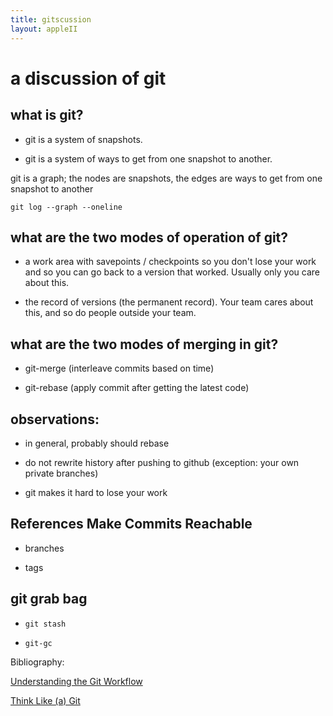 ```yaml
---
title: gitscussion
layout: appleII
---
```

a discussion of git
===================

what is git?
------------

- git is a system of snapshots.

- git is a system of ways to get from one snapshot to another.

git is a graph; the nodes are snapshots, the edges are ways to get
from one snapshot to another

`git log --graph --oneline`

what are the two modes of operation of git?
-------------------------------------------

- a work area with savepoints / checkpoints so you don't lose your
  work and so you can go back to a version that worked. Usually only
  you care about this.

- the record of versions (the permanent record). Your team cares about
  this, and so do people outside your team.

what are the two modes of merging in git?
-----------------------------------------

- git-merge (interleave commits based on time)

- git-rebase (apply commit after getting the latest code)

observations:
-------------

- in general, probably should rebase

- do not rewrite history after pushing to github (exception: your own
  private branches)

- git makes it hard to lose your work

References Make Commits Reachable
---------------------------------

- branches

- tags

git grab bag
------------

- `git stash`

- `git-gc`

Bibliography:

[Understanding the Git Workflow](https://sandofsky.com/blog/git-workflow.html)

[Think Like (a) Git](http://think-like-a-git.net/)
